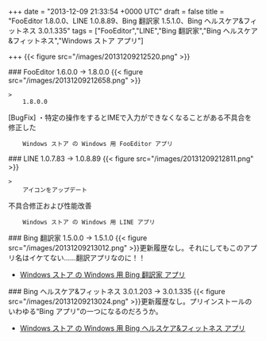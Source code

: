 
+++
date = "2013-12-09 21:33:54 +0000 UTC"
draft = false
title = "FooEditor 1.8.0.0、LINE 1.0.8.89、Bing 翻訳家 1.5.1.0、Bing ヘルスケア&amp;フィットネス 3.0.1.335"
tags = ["FooEditor","LINE","Bing 翻訳家","Bing ヘルスケア&amp;フィットネス","Windows ストア アプリ"]

+++
{{< figure src="/images/20131209212520.png"  >}}<br/>


<div class="section">
    ### FooEditor 1.6.0.0 → 1.8.0.0
    {{< figure src="/images/20131209212658.png"  >}}<br/>


    >
        1.8.0.0
[BugFix]
・特定の操作をするとIMEで入力ができなくなることがある不具合を修正した

        Windows ストア の Windows 用 FooEditor アプリ
    

</div>
<div class="section">
    ### LINE 1.0.7.83 → 1.0.8.89
    {{< figure src="/images/20131209212811.png"  >}}<br/>


    >
        アイコンをアップデート
不具合修正および性能改善

        Windows ストア の Windows 用 LINE アプリ
    

</div>
<div class="section">
    ### Bing 翻訳家 1.5.0.0 → 1.5.1.0
    {{< figure src="/images/20131209213012.png"  >}}更新履歴なし。それにしてもこのアプリ名はイケてない……翻訳アプリなのに！！

<ul>
<li><a href="http://apps.microsoft.com/windows/ja-jp/app/bing-translator/1489bb69-3e78-4085-96f5-2a9a6f303559">Windows ストア の Windows 用 Bing 翻訳家 アプリ</a></li>
</ul>
</div>
<div class="section">
    ### Bing ヘルスケア&amp;フィットネス 3.0.1.203 → 3.0.1.335
    {{< figure src="/images/20131209213024.png"  >}}更新履歴なし。プリインストールのいわゆる“Bing アプリ”の一つになるのだろうか。

<ul>
<li><a href="http://apps.microsoft.com/windows/ja-jp/app/bing-health-fitness/54c27690-1f6b-40b0-b561-72dc76e67d02">Windows ストア の Windows 用 Bing ヘルスケア&amp;フィットネス アプリ</a></li>
</ul>
</div>

